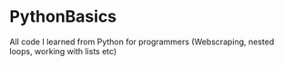 # PythonBasics
All code I learned from Python for programmers (Webscraping, nested loops, working with lists etc)
